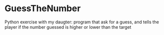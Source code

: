 # GuessTheNumber
Python exercise with my daugter: program that ask for a guess, and tells the player if the number guessed is higher or lower than the target
